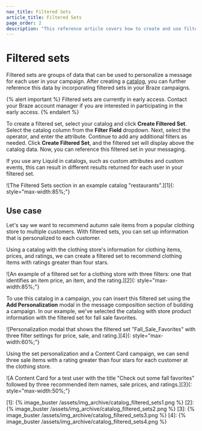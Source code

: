 ```yaml
---
nav_title: Filtered Sets
article_title: Filtered Sets
page_order: 2
description: "This reference article covers how to create and use filtered sets with your catalogs to reference data in your Braze campaigns."
---
```


# Filtered sets

Filtered sets are groups of data that can be used to personalize a message for each user in your campaign. After creating a [catalog]({{site.baseurl}}/user_guide/personalization_and_dynamic_content/catalog/), you can further reference this data by incorporating filtered sets in your Braze campaigns.

{% alert important %}
Filtered sets are currently in early access. Contact your Braze account manager if you are interested in participating in the early access.
{% endalert %}

To create a filtered set, select your catalog and click **Create Filtered Set**. Select the catalog column from the **Filter Field** dropdown. Next, select the operator, and enter the attribute. Continue to add any additional filters as needed. Click **Create Filtered Set**, and the filtered set will display above the catalog data. Now, you can reference this filtered set in your messaging.

If you use any Liquid in catalogs, such as custom attributes and custom events, this can result in different results returned for each user in your filtered set.

![The Filtered Sets section in an example catalog "restaurants".][1]{: style="max-width:85%;"}

## Use case

Let's say we want to recommend autumn sale items from a popular clothing store to multiple customers. With filtered sets, you can set up information that is personalized to each customer. 

Using a catalog with the clothing store's information for clothing items, prices, and ratings, we can create a filtered set to recommend clothing items with ratings greater than four stars.

![An example of a filtered set for a clothing store with three filters: one that identifies an item price, an item, and the rating.][2]{: style="max-width:85%;"}

To use this catalog in a campaign, you can insert this filtered set using the **Add Personalization** modal in the message composition section of building a campaign. In our example, we've selected the catalog with store product information with the filtered set for fall sale favorites. 

![Personalization modal that shows the filtered set "Fall_Sale_Favorites" with three filter settings for price, sale, and rating.][4]{: style="max-width:60%;"}

Using the set personalization and a Content Card campaign, we can send three sale items with a rating greater than four stars for each customer at the clothing store.

![A Content Card for a test user with the title "Check out some fall favorites" followed by three recommended item names, sale prices, and ratings.][3]{: style="max-width:50%;"}

[1]: {% image_buster /assets/img_archive/catalog_filtered_sets1.png %}
[2]: {% image_buster /assets/img_archive/catalog_filtered_sets2.png %}
[3]: {% image_buster /assets/img_archive/catalog_filtered_sets3.png %}
[4]: {% image_buster /assets/img_archive/catalog_filtered_sets4.png %}